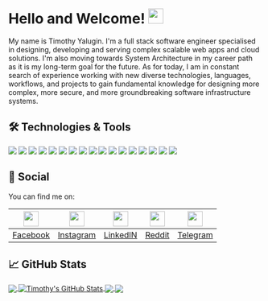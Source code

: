 # Hello and Welcome! <img src="https://raw.githubusercontent.com/MartinHeinz/MartinHeinz/master/wave.gif" width="30px">

My name is Timothy Yalugin. I'm a full stack software engineer specialised in designing, developing and serving complex scalable web apps and cloud solutions. I'm also moving towards System Architecture in my career path as it is my long-term goal for the future. As for today, I am in constant search of experience working with new diverse technologies, languages, workflows, and projects to gain fundamental knowledge for designing more complex, more secure, and more groundbreaking software infrastructure systems.

## 🛠 Technologies & Tools
![](https://img.shields.io/badge/OS-Windows-informational?style=flat&logo=windows&logoColor=white&color=2bbc8a)
![](https://img.shields.io/badge/Editor-JetBrains-informational?style=flat&logo=jetbrains&logoColor=white&color=2bbc8a)
![](https://img.shields.io/badge/Code-Golang-informational?style=flat&logo=go&logoColor=white&color=2bbc8a)
![](https://img.shields.io/badge/Code-C%23-informational?style=flat&logo=c-sharp&logoColor=white&color=2bbc8a)
![](https://img.shields.io/badge/Code-Python-informational?style=flat&logo=python&logoColor=white&color=2bbc8a)
![](https://img.shields.io/badge/Code-JavaScript-informational?style=flat&logo=javascript&logoColor=white&color=2bbc8a)
![](https://img.shields.io/badge/Tools-MongoDB-informational?style=flat&logo=mongoDB&logoColor=white&color=2bbc8a)
![](https://img.shields.io/badge/Tools-PostgreSQL-informational?style=flat&logo=postgresql&logoColor=white&color=2bbc8a)
![](https://img.shields.io/badge/Tools-SQL-informational?style=flat&logo=microsoftSQLServer&logoColor=white&color=2bbc8a)
![](https://img.shields.io/badge/Tools-ASP.NET-informational?style=flat&logo=.net&logoColor=white&color=2bbc8a)
![](https://img.shields.io/badge/Tools-Docker-informational?style=flat&logo=docker&logoColor=white&color=2bbc8a)
![](https://img.shields.io/badge/Tools-Kubernetes-informational?style=flat&logo=kubernetes&logoColor=white&color=2bbc8a)
![](https://img.shields.io/badge/Tools-Gitlab_CI-informational?style=flat&logo=gitlab&logoColor=white&color=2bbc8a)
![](https://img.shields.io/badge/Shell-PowerShell-informational?style=flat&logo=powerShell&logoColor=white&color=2bbc8a)
![](https://img.shields.io/badge/Shell-Fish-informational?style=flat&logo=gnu-bash&logoColor=white&color=2bbc8a)
![](https://img.shields.io/badge/Game-Unity-informational?style=flat&logo=unity&logoColor=white&color=2bbc8a)
![](https://img.shields.io/badge/Cloud-Digital_Ocean-informational?style=flat&logo=digitalocean&logoColor=white&color=2bbc8a)

## 🤙 Social
You can find me on:

|<img src="https://image.flaticon.com/icons/svg/733/733547.svg" width="30px">|<img src="https://image.flaticon.com/icons/svg/174/174855.svg" width="30px">|<img src="https://content.linkedin.com/content/dam/me/business/en-us/amp/brand-site/v2/bg/LI-Bug.svg.original.svg" width="30px">|<img src="https://image.flaticon.com/icons/svg/2111/2111589.svg" width="30px">|<img src="https://image.flaticon.com/icons/svg/2111/2111644.svg" width="30px">|
|---|---|---|---|---|
|[Facebook](https://www.facebook.com/timothy.yalugin)|[Instagram](https://www.instagram.com/timoth.y.y)|[LinkedIN](https://www.linkedin.com/in/timothy-y/)|[Reddit](https://www.reddit.com/user/timoth_y/)|[Telegram](https://t.me/timothy_y)|

## 📈 GitHub Stats

<a href="https://github.com/timoth-y/timoth-y">
  <img align="center" src="https://github-readme-stats.vercel.app/api/top-langs/?username=timoth-y&hide=css,html&line_height=27&title_color=ffffff&text_color=c9cacc&icon_color=2bbc8a&bg_color=1d1f21" />
</a>
<a href="https://github.com/timoth-y/timoth-y">
  <img align="center" src="https://github-readme-stats.vercel.app/api?username=timoth-y&show_icons=true&line_height=27&count_private=true&title_color=ffffff&text_color=c9cacc&icon_color=2bbc8a&bg_color=1d1f21" alt="Timothy's GitHub Stats" />
</a>

<a href="https://github.com/timoth-y/kicksware-api">
  <img align="center" src="https://github-readme-stats.vercel.app/api/pin/?username=timoth-y&repo=kicksware-api&title_color=ffffff&text_color=c9cacc&icon_color=2bbc8a&bg_color=1d1f21" />
</a>

<a href="https://github.com/timoth-y/sneaker-recognition-ai">
  <img align="center" src="https://github-readme-stats.vercel.app/api/pin/?username=timoth-y&repo=sneaker-recognition-ai&title_color=ffffff&text_color=c9cacc&icon_color=2bbc8a&bg_color=1d1f21" />
</a>    
